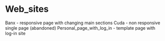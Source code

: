 # Web_sites

Banx - responsive page with changing main sections
Cuda - non responsive single page (abandoned)
Personal_page_with_log_in - template page with log-in site

